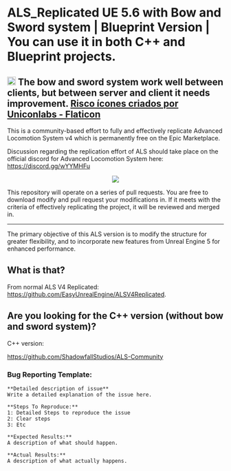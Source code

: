 # ALS_Replicated UE 5.6 with Bow and Sword system | Blueprint Version | You can use it in both C++ and Blueprint projects.

## <img width="20" height="20" alt="image" src="https://github.com/user-attachments/assets/7a1df750-03d8-4f12-a6ed-1b419cdd1da3" /> The bow and sword system work well between clients, but between server and client it needs improvement. <a href="https://www.flaticon.com/br/icones-gratis/risco" title="risco ícones">Risco ícones criados por Uniconlabs - Flaticon</a>

This is a community-based effort to fully and effectively replicate Advanced Locomotion System v4 which is permanently free on the Epic Marketplace. 

Discussion regarding the replication effort of ALS should take place on the official discord for Advanced Locomotion System here: https://discord.gg/wYYMHFu

<p align="center">
  <a href="https://discord.gg/wYYMHFu"><img src="https://i.imgur.com/LP9bZQj.png"></a>
</p>

This repository will operate on a series of pull requests. You are free to download modify and pull request your modifications in. If it meets with the criteria of effectively replicating the project, it will be reviewed and merged in.

---

The primary objective of this ALS version is to modify the structure for greater flexibility, and to incorporate new features from Unreal Engine 5 for enhanced performance.

## What is that?

From normal ALS V4 Replicated: https://github.com/EasyUnrealEngine/ALSV4Replicated.

## Are you looking for the C++ version (without bow and sword system)?

C++ version:

https://github.com/ShadowfallStudios/ALS-Community

### Bug Reporting Template:

```
**Detailed description of issue**
Write a detailed explanation of the issue here.

**Steps To Reproduce:**
1: Detailed Steps to reproduce the issue 
2: Clear steps
3: Etc

**Expected Results:**
A description of what should happen.

**Actual Results:**
A description of what actually happens.
```
